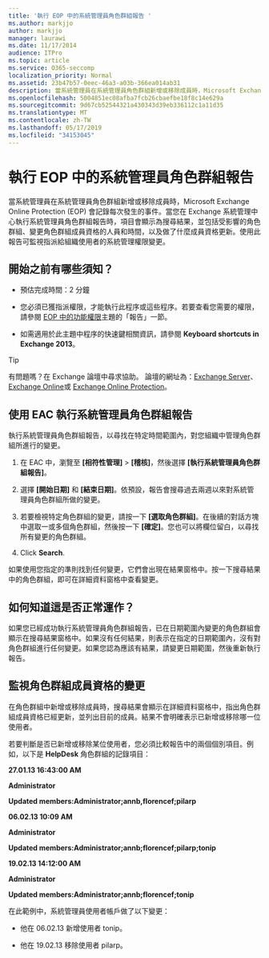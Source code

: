```yaml
---
title: '執行 EOP 中的系統管理員角色群組報告 '
ms.author: markjjo
author: markjjo
manager: laurawi
ms.date: 11/17/2014
audience: ITPro
ms.topic: article
ms.service: O365-seccomp
localization_priority: Normal
ms.assetid: 23b47b57-0eec-46a3-a03b-366ea014ab31
description: 當系統管理員在系統管理員角色群組新增或移除成員時，Microsoft Exchange Online Protection (EOP) 會記錄每次發生的事件。
ms.openlocfilehash: 5004851ec08afba7fcb26cbaefbe18f8c14e629a
ms.sourcegitcommit: 9d67cb52544321a430343d39eb336112c1a11d35
ms.translationtype: MT
ms.contentlocale: zh-TW
ms.lasthandoff: 05/17/2019
ms.locfileid: "34153045"
---
```

# <a name="run-an-administrator-role-group-report-in-eop"></a>執行 EOP 中的系統管理員角色群組報告 

 當系統管理員在系統管理員角色群組新增或移除成員時，Microsoft Exchange Online Protection (EOP) 會記錄每次發生的事件。當您在 Exchange 系統管理中心執行系統管理員角色群組報告時，項目會顯示為搜尋結果，並包括受影響的角色群組、變更角色群組成員資格的人員和時間，以及做了什麼成員資格更新。使用此報告可監視指派給組織使用者的系統管理權限變更。
  
## <a name="what-do-you-need-to-know-before-you-begin"></a>開始之前有哪些須知？

- 預估完成時間：2 分鐘
    
- 您必須已獲指派權限，才能執行此程序或這些程序。若要查看您需要的權限，請參閱 [EOP 中的功能權限](feature-permissions-in-eop.md)主題的「報告」一節。 
    
- 如需適用於此主題中程序的快速鍵相關資訊，請參閱 **Keyboard shortcuts in Exchange 2013**。
    
> [!TIP]
> 有問題嗎？在 Exchange 論壇中尋求協助。 論壇的網址為：[Exchange Server](https://go.microsoft.com/fwlink/p/?linkId=60612)、[Exchange Online](https://go.microsoft.com/fwlink/p/?linkId=267542)或 [Exchange Online Protection](https://go.microsoft.com/fwlink/p/?linkId=285351)。 
  
## <a name="use-the-eac-to-run-an-administrator-role-group-report"></a>使用 EAC 執行系統管理員角色群組報告

執行系統管理員角色群組報告，以尋找在特定時間範圍內，對您組織中管理角色群組所進行的變更。
  
1. 在 EAC 中，瀏覽至 **[相符性管理]** \> **[稽核]**，然後選擇 **[執行系統管理員角色群組報告]**。
    
2. 選擇 **[開始日期]** 和 **[結束日期]**。依預設，報告會搜尋過去兩週以來對系統管理員角色群組所做的變更。
    
3. 若要檢視特定角色群組的變更，請按一下 **[選取角色群組]**。在後續的對話方塊中選取一或多個角色群組，然後按一下 **[確定]**。您也可以將欄位留白，以尋找所有變更的角色群組。
    
4. Click **Search**.
    
如果使用您指定的準則找到任何變更，它們會出現在結果窗格中。按一下搜尋結果中的角色群組，即可在詳細資料窗格中查看變更。
  
## <a name="how-do-you-know-this-worked"></a>如何知道這是否正常運作？

如果您已經成功執行系統管理員角色群組報告，已在日期範圍內變更的角色群組會顯示在搜尋結果窗格中。如果沒有任何結果，則表示在指定的日期範圍內，沒有對角色群組進行任何變更。如果您認為應該有結果，請變更日期範圍，然後重新執行報告。
  
## <a name="monitor-changes-to-role-group-membership"></a>監視角色群組成員資格的變更

在角色群組中新增或移除成員時，搜尋結果會顯示在詳細資料窗格中，指出角色群組成員資格已經更新，並列出目前的成員。結果不會明確表示已新增或移除哪一位使用者。
  
若要判斷是否已新增或移除某位使用者，您必須比較報告中的兩個個別項目。例如，以下是 **HelpDesk** 角色群組的記錄項目： 
  
 **27.01.13 16:43:00 AM**
  
 **Administrator**
  
 **Updated members:Administrator;annb,florencef;pilarp**
  
 **06.02.13 10:09 AM**
  
 **Administrator**
  
 **Updated members:Administrator;annb;florencef;pilarp;tonip**
  
 **19.02.13 14:12:00 AM**
  
 **Administrator**
  
 **Updated members:Administrator;annb;florencef;tonip**
  
在此範例中，系統管理員使用者帳戶做了以下變更：
  
- 他在 06.02.13 新增使用者 tonip。
    
- 他在 19.02.13 移除使用者 pilarp。
    

